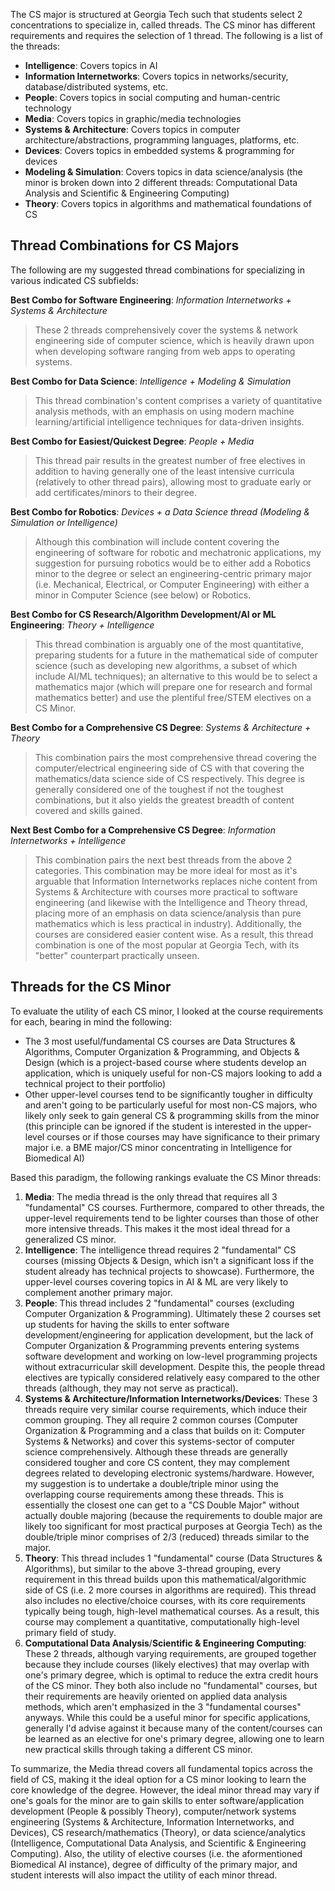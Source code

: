 The CS major is structured at Georgia Tech such that students select 2 concentrations to specialize in, called threads. The CS minor has different requirements and requires the selection of 1 thread. The following is a list of the threads:

- **Intelligence**: Covers topics in AI
- **Information Internetworks**: Covers topics in networks/security, database/distributed systems, etc.
- **People**: Covers topics in social computing and human-centric technology
- **Media**: Covers topics in graphic/media technologies
- **Systems & Architecture**: Covers topics in computer architecture/abstractions, programming languages, platforms, etc.
- **Devices**: Covers topics in embedded systems & programming for devices
- **Modeling & Simulation**: Covers topics in data science/analysis (the minor is broken down into 2 different threads: Computational Data Analysis and Scientific & Engineering Computing)
- **Theory**: Covers topics in algorithms and mathematical foundations of CS

## Thread Combinations for CS Majors
The following are my suggested thread combinations for specializing in various indicated CS subfields:

**Best Combo for Software Engineering**: *Information Internetworks + Systems & Architecture*
> These 2 threads comprehensively cover the systems & network engineering side of computer science, which is heavily drawn upon when developing software ranging from web apps to operating systems. 

**Best Combo for Data Science**: *Intelligence + Modeling & Simulation*
> This thread combination's content comprises a variety of quantitative analysis methods, with an emphasis on using modern machine learning/artificial intelligence techniques for data-driven insights.

**Best Combo for Easiest/Quickest Degree**: *People + Media*
> This thread pair results in the greatest number of free electives in addition to having generally one of the least intensive curricula (relatively to other thread pairs), allowing most to graduate early or add certificates/minors to their degree. 

**Best Combo for Robotics**: *Devices + a Data Science thread (Modeling & Simulation or Intelligence)*
> Although this combination will include content covering the engineering of software for robotic and mechatronic applications, my suggestion for pursuing robotics would be to either add a Robotics minor to the degree or select an engineering-centric primary major (i.e. Mechanical, Electrical, or Computer Engineering) with either a minor in Computer Science (see below) or Robotics.

**Best Combo for CS Research/Algorithm Development/AI or ML Engineering**: *Theory + Intelligence*
> This thread combination is arguably one of the most quantitative, preparing students for a future in the mathematical side of computer science (such as developing new algorithms, a subset of which include AI/ML techniques); an alternative to this would be to select a mathematics major (which will prepare one for research and formal mathematics better) and use the plentiful free/STEM electives on a CS Minor.

**Best Combo for a Comprehensive CS Degree**: *Systems & Architecture + Theory*
> This combination pairs the most comprehensive thread covering the computer/electrical engineering side of CS with that covering the mathematics/data science side of CS respectively. This degree is generally considered one of the toughest if not the toughest combinations, but it also yields the greatest breadth of content covered and skills gained.

**Next Best Combo for a Comprehensive CS Degree**: *Information Internetworks + Intelligence*
> This combination pairs the next best threads from the above 2 categories. This combination may be more ideal for most as it's arguable that Information Internetworks replaces niche content from Systems & Architecture with courses more practical to software engineering (and likewise with the Intelligence and Theory thread, placing more of an emphasis on data science/analysis than pure mathematics which is less practical in industry). Additionally, the courses are considered easier content wise. As a result, this thread combination is one of the most popular at Georgia Tech, with its "better" counterpart practically unseen. 

## Threads for the CS Minor

To evaluate the utility of each CS minor, I looked at the course requirements for each, bearing in mind the following:
* The 3 most useful/fundamental CS courses are Data Structures & Algorithms, Computer Organization & Programming, and Objects & Design (which is a project-based course where students develop an application, which is uniquely useful for non-CS majors looking to add a technical project to their portfolio)
* Other upper-level courses tend to be significantly tougher in difficulty and aren't going to be particularly useful for most non-CS majors, who likely only seek to gain general CS & programming skills from the minor (this principle can be ignored if the student is interested in the upper-level courses or if those courses may have significance to their primary major i.e. a BME major/CS minor concentrating in Intelligence for Biomedical AI)

Based this paradigm, the following rankings evaluate the CS Minor threads:

1. **Media**: The media thread is the only thread that requires all 3 "fundamental" CS courses. Furthermore, compared to other threads, the upper-level requirements tend to be lighter courses than those of other more intensive threads. This makes it the most ideal thread for a generalized CS minor.
2. **Intelligence**: The intelligence thread requires 2 "fundamental" CS courses (missing Objects & Design, which isn't a significant loss if the student already has technical projects to showcase). Furthermore, the upper-level courses covering topics in AI & ML are very likely to complement another primary major.
3. **People**: This thread includes 2 "fundamental" courses (excluding Computer Organization & Programming). Ultimately these 2 courses set up students for having the skills to enter software development/engineering for application development, but the lack of Computer Organization & Programming prevents entering systems software development and working on low-level programming projects without extracurricular skill development. Despite this, the people thread electives are typically considered relatively easy compared to the other threads (although, they may not serve as practical).   
4. **Systems & Architecture/Information Internetworks/Devices**: These 3 threads require very similar course requirements, which induce their common grouping. They all require 2 common courses (Computer Organization & Programming and a class that builds on it: Computer Systems & Networks) and cover this systems-sector of computer science comprehensively. Although these threads are generally considered tougher and core CS content, they may complement degrees related to developing electronic systems/hardware. However, my suggestion is to undertake a double/triple minor using the overlapping course requirements among these threads. This is essentially the closest one can get to a "CS Double Major" without actually double majoring (because the requirements to double major are likely too significant for most practical purposes at Georgia Tech) as the double/triple minor comprises of 2/3 (reduced) threads similar to the major.   
5. **Theory**: This thread includes 1 "fundamental" course (Data Structures & Algorithms), but similar to the above 3-thread grouping, every requirement in this thread builds upon this mathematical/algorithmic side of CS (i.e. 2 more courses in algorithms are required). This thread also includes no elective/choice courses, with its core requirements typically being tough, high-level mathematical courses. As a result, this course may complement a quantitative, computationally high-level primary field of study.   
6. **Computational Data Analysis**/**Scientific & Engineering Computing**: These 2 threads, although varying requirements, are grouped together because they include courses (likely electives) that may overlap with one's primary degree, which is optimal to reduce the extra credit hours of the CS minor. They both also include no "fundamental" courses, but their requirements are heavily oriented on applied data analysis methods, which aren't emphasized in the 3 "fundamental courses" anyways. While this could be a useful minor for specific applications, generally I'd advise against it because many of the content/courses can be learned as an elective for one's primary degree, allowing one to learn new practical skills through taking a different CS minor.

To summarize, the Media thread covers all fundamental topics across the field of CS, making it the ideal option for a CS minor looking to learn the core knowledge of the degree. However, the ideal minor thread may vary if one's goals for the minor are to gain skills to enter software/application development (People & possibly Theory), computer/network systems engineering (Systems & Architecture, Information Internetworks, and Devices), CS research/mathematics (Theory), or data science/analytics (Intelligence, Computational Data Analysis, and Scientific & Engineering Computing). Also, the utility of elective courses (i.e. the aformentioned Biomedical AI instance), degree of difficulty of the primary major, and student interests will also impact the utility of each minor thread.